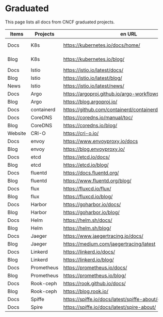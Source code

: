 # Graduated

This page lists all docs from CNCF graduated projects.

| Items | Projects   | en URL                                                  | zh URL                                 |
| ----- | ---------- | ------------------------------------------------------- | -------------------------------------- |
| Docs  | K8s        | https://kubernetes.io/docs/home/                        | https://kubernetes.io/zh-cn/docs/home/ |
| Blog  | K8s        | https://kubernetes.io/blog/                             | https://kubernetes.io/zh-cn/blog/      |
| Docs  | Istio      | https://istio.io/latest/docs/                           | https://istio.io/latest/zh/docs/       |
| Blog  | Istio      | https://istio.io/latest/blog/                           | https://istio.io/latest/zh/blog/       |
| News  | Istio      | https://istio.io/latest/news/                           | https://istio.io/latest/zh/news/       |
| Docs  | Argo       | https://argoproj.github.io/argo-workflows/              |                                        |
| Blog  | Argo       | https://blog.argoproj.io/                               |                                        |
| Docs  | containerd | https://github.com/containerd/containerd/tree/main/docs |                                        |
| Docs  | CoreDNS    | https://coredns.io/manual/toc/                          |                                        |
| Blog  | CoreDNS    | https://coredns.io/blog/                                |                                        |
| Website | CRI-O    | https://cri-o.io/                                       |                                        |
| Docs  | envoy      | https://www.envoyproxy.io/docs                          |                                        |
| Blog  | envoy      | https://blog.envoyproxy.io/                             |                                        |
| Docs  | etcd       | https://etcd.io/docs/                                   |                                        |
| Blog  | etcd       | https://etcd.io/blog/                                   |                                        |
| Docs  | fluentd    | https://docs.fluentd.org/                               |                                        |
| Blog  | fluentd    | https://www.fluentd.org/blog/                           |                                        |
| Docs  | flux       | https://fluxcd.io/flux/                                 |                                        |
| Blog  | flux       | https://fluxcd.io/blog/                                 |                                        |
| Docs  | Harbor     | https://goharbor.io/docs/                               |                                        |
| Blog  | Harbor     | https://goharbor.io/blog/                               |                                        |
| Docs  | Helm       | https://helm.sh/docs/                                   |                                        |
| Blog  | Helm       | https://helm.sh/blog/                                   |                                        |
| Docs  | Jaeger     | https://www.jaegertracing.io/docs/                      |                                        |
| Blog  | Jaeger     | https://medium.com/jaegertracing/latest                 |                                        |
| Docs  | Linkerd    | https://linkerd.io/docs/                                |                                        |
| Blog  | Linkerd    | https://linkerd.io/blog/                                |                                        |
| Docs  | Prometheus | https://prometheus.io/docs/                             |                                        |
| Blog  | Prometheus | https://prometheus.io/blog/                             |                                        |
| Docs  | Rook-ceph  | https://rook.github.io/docs/                            |                                        |
| Blog  | Rook-ceph  | https://blog.rook.io/                                   |                                        |
| Docs  | Spiffe     | https://spiffe.io/docs/latest/spiffe-about/overview/    |                                        |
| Docs  | Spire      | https://spiffe.io/docs/latest/spire-about/              |                                        |
